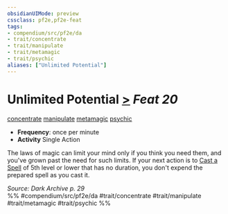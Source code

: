 ```yaml
---
obsidianUIMode: preview
cssclass: pf2e,pf2e-feat
tags:
- compendium/src/pf2e/da
- trait/concentrate
- trait/manipulate
- trait/metamagic
- trait/psychic
aliases: ["Unlimited Potential"]
---
```

# Unlimited Potential  [>](rules/core-rulebook/chapter-9-playing-the-game.md#Actions "Single Action") *Feat 20*  
[concentrate](rules/traits/concentrate.md)  [manipulate](rules/traits/manipulate.md)  [metamagic](rules/traits/metamagic.md)  [psychic](rules/traits/psychic-da.md)  

- **Frequency**: once per minute
- **Activity** Single Action

The laws of magic can limit your mind only if you think you need them, and you've grown past the need for such limits. If your next action is to [Cast a Spell](rules/actions/cast-a-spell.md) of 5th level or lower that has no duration, you don't expend the prepared spell as you cast it.

*Source: Dark Archive p. 29*  
%% #compendium/src/pf2e/da #trait/concentrate #trait/manipulate #trait/metamagic #trait/psychic %%